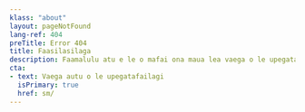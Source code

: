 ```yaml
---
klass: "about"
layout: pageNotFound
lang-ref: 404
preTitle: Error 404
title: Faasilasilaga
description: Faamalulu atu e le o mafai ona maua lea vaega o le upegatafailagi.
cta:
- text: Vaega autu o le upegatafailagi
  isPrimary: true
  href: sm/
---
```


